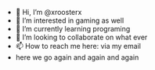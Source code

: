 - 👋 Hi, I’m @xroosterx
- 👀 I’m interested in gaming as well
- 🌱 I’m currently learning programing
- 💞️ I’m looking to collaborate on what ever
- 📫 How to reach me here: via my email
- here we go again and again and again

<!---
xroosterx/xroosterx is a ✨ special ✨ repository because its `README.md` (this file) appears on your GitHub profile.
You can click the Preview link to take a look at your changes. good
--->
